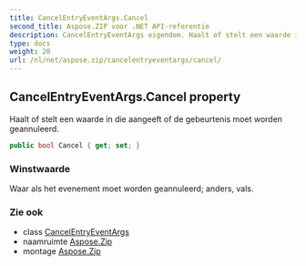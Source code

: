 ```yaml
---
title: CancelEntryEventArgs.Cancel
second_title: Aspose.ZIP voor .NET API-referentie
description: CancelEntryEventArgs eigendom. Haalt of stelt een waarde in die aangeeft of de gebeurtenis moet worden geannuleerd.
type: docs
weight: 20
url: /nl/net/aspose.zip/cancelentryeventargs/cancel/
---
```

## CancelEntryEventArgs.Cancel property

Haalt of stelt een waarde in die aangeeft of de gebeurtenis moet worden geannuleerd.

```csharp
public bool Cancel { get; set; }
```

### Winstwaarde

Waar als het evenement moet worden geannuleerd; anders, vals.

### Zie ook

* class [CancelEntryEventArgs](../)
* naamruimte [Aspose.Zip](../../cancelentryeventargs/)
* montage [Aspose.Zip](../../../)


